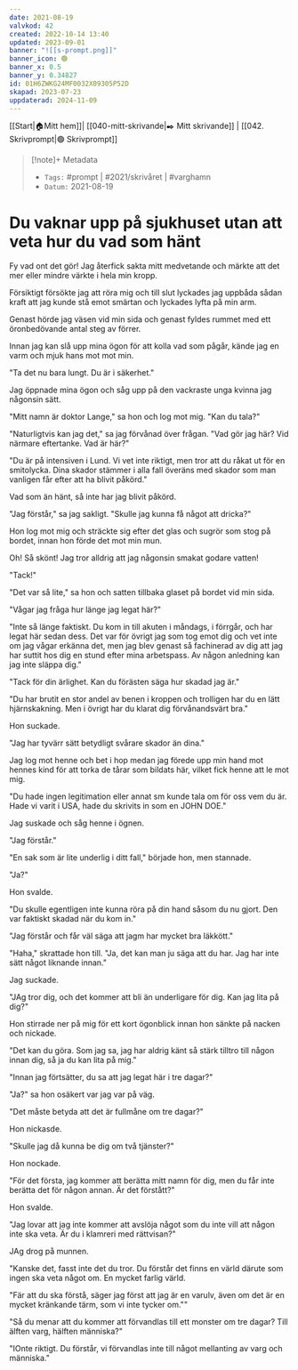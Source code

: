 ```yaml
---
date: 2021-08-19
valvkod: 42
created: 2022-10-14 13:40
updated: 2023-09-01
banner: "![[s-prompt.png]]"
banner_icon: 🟢
banner_x: 0.5
banner_y: 0.34827
id: 01H6ZWKG24MF0032X09305P52D
skapad: 2023-07-23
uppdaterad: 2024-11-09
---
```

[[Start|🏠Mitt hem]]| [[040-mitt-skrivande|✒️ Mitt skrivande]] | [[042. Skrivprompt|🟢 Skrivprompt]]
> [!note]+ Metadata
> * `Tags:`  #prompt | #2021/skrivåret | #varghamn 
> * `Datum:`  2021-08-19

# Du vaknar upp på sjukhuset utan att veta hur du vad som hänt

Fy vad ont det gör! Jag återfick sakta mitt medvetande och märkte att det mer eller mindre värkte i hela min kropp.

Försiktigt försökte jag att röra mig och till slut lyckades jag uppbåda sådan kraft att jag kunde stå emot smärtan och lyckades lyfta på min arm.

Genast hörde jag väsen vid min sida och genast fyldes rummet med ett öronbedövande antal steg av förrer.

Innan jag kan slå upp mina ögon för att kolla vad som pågår, kände jag en varm och mjuk hans mot mot min.

"Ta det nu bara lungt. Du är i säkerhet."

Jag öppnade mina ögon och såg upp på den vackraste unga kvinna jag någonsin sätt.

"Mitt namn är doktor Lange," sa hon och log mot mig. "Kan du tala?"

"Naturligtvis kan jag det," sa jag förvånad över frågan. "Vad gör jag här? Vid närmare eftertanke. Vad är här?"

"Du är på intensiven i Lund. Vi vet inte riktigt, men tror att du råkat ut för en smitolycka. Dina skador stämmer i alla fall överäns med skador som man vanligen får efter att ha blivit påkörd."

Vad som än hänt, så inte har jag blivit påkörd.

"Jag förstår," sa jag sakligt. "Skulle jag kunna få något att dricka?"

Hon log mot mig och sträckte sig efter det glas och sugrör som stog på bordet, innan hon förde det mot min mun.

Oh! Så skönt! Jag tror alldrig att jag någonsin smakat godare vatten!

"Tack!"

"Det var så lite," sa hon och satten tillbaka glaset på bordet vid min sida.

"Vågar jag fråga hur länge jag legat här?"

"Inte så länge faktiskt. Du kom in till akuten i måndags, i förrgår, och har legat här sedan dess. Det var för övrigt jag som tog emot dig och vet inte om jag vågar erkänna det, men jag blev genast så fachinerad av dig att jag har suttit hos dig en stund efter mina arbetspass. Av någon anledning kan jag inte släppa dig."

"Tack för din ärlighet. Kan du förästen säga hur skadad jag är."

"Du har brutit en stor andel av benen i kroppen och trolligen har du en lätt hjärnskakning. Men i övrigt har du klarat dig förvånandsvärt bra."

Hon suckade.

"Jag har tyvärr sätt betydligt svårare skador än dina."

Jag log mot henne och bet i hop medan jag förede upp min hand mot hennes kind för att torka de tårar som bildats här, vilket fick henne att le mot mig.

"Du hade ingen legitimation eller annat sm kunde tala om för oss vem du är. Hade vi varit i USA, hade du skrivits in som en JOHN DOE."

Jag suskade och såg henne i ögnen.

"Jag förstår."

"En sak som är lite underlig i ditt fall," började hon, men stannade.

"Ja?"

Hon svalde.

"Du skulle egentligen inte kunna röra på din hand såsom du nu gjort. Den var faktiskt skadad när du kom in."

"Jag förstår och får väl säga att jagm har mycket bra läkkött."

"Haha," skrattade hon till. "Ja, det kan man ju säga att du har. Jag har inte sätt något liknande innan."

Jag suckade.

"JAg tror dig, och det kommer att bli än underligare för dig. Kan jag lita på dig?"

Hon stirrade ner på mig för ett kort ögonblick innan hon sänkte på nacken och nickade.

"Det kan du göra. Som jag sa, jag har aldrig känt så stärk tilltro till någon innan dig, så ja  du kan lita på mig."

"Innan jag förtsätter, du sa att jag legat här i tre dagar?"

"Ja?" sa hon osäkert var jag var på väg.

"Det måste betyda att det är fullmåne om tre dagar?"

Hon nickasde.

"Skulle jag då kunna be dig om två tjänster?"

Hon nockade.

"För det första, jag kommer att berätta mitt namn för dig, men du får inte berätta det för någon annan. Är det förstått?"

Hon svalde.

"Jag lovar att jag inte kommer att avslöja något som du inte vill att någon inte ska veta. Är du i klamreri med rättvisan?"

JAg drog på munnen.

"Kanske det, fasst inte det du tror. Du förstår det finns en värld därute som ingen ska veta något om. En mycket farlig värld.

"Fär att du ska förstå, säger jag först att jag är en varulv, även om det är en mycket kränkande tärm, som vi inte tycker om.""

"Så du menar att du kommer att förvandlas till ett monster om tre dagar? Till älften varg, hälften människa?"

"IOnte riktigt. Du förstår, vi förvandlas inte till något mellanting av varg och människa."